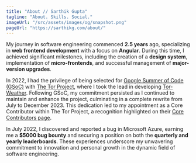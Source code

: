 ```yaml
---
title: "About // Sarthik Gupta"
tagline: "About. Skills. Social."
imageUrl: "/src/assets/images/og/snapshot.png"
pageUrl: "https://sarthikg.com/about/"
---
```


My journey in software engineering commenced **2.5 years** ago, specializing in **web frontend development** with a focus on **Angular**. During this time, I achieved significant milestones, including the creation of a **design system**, implementation of **micro-frontends**, and successful management of **major-version upgrades**.

In 2022, I had the privilege of being selected for [Google Summer of Code (GSoC)](https://summerofcode.withgoogle.com/) with [The Tor Project](https://www.torproject.org/), where I took the lead in developing [Tor-Weather](https://weather.torproject.org). Following GSoC, my commitment persisted as I continued to maintain and enhance the project, culminating in a complete rewrite from July to December 2023. This dedication led to my appointment as a Core Contributor within The Tor Project, a recognition highlighted on their [Core Contributors page](https://www.torproject.org/about/people/).

In July 2022, I discovered and reported a bug in Microsoft Azure, earning me a **$5000 bug bounty** and securing a position on both the **quarterly and yearly leaderboards**. These experiences underscore my unwavering commitment to innovation and personal growth in the dynamic field of software engineering.
